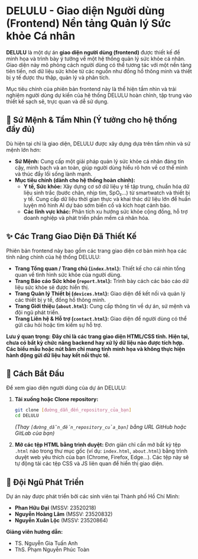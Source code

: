 # DELULU - Giao diện Người dùng (Frontend) Nền tảng Quản lý Sức khỏe Cá nhân

**DELULU** là một dự án **giao diện người dùng (frontend)** được thiết kế để minh họa và trình bày ý tưởng về một hệ thống quản lý sức khỏe cá nhân. Giao diện này mô phỏng cách người dùng có thể tương tác với một nền tảng tiên tiến, nơi dữ liệu sức khỏe từ các nguồn như đồng hồ thông minh và thiết bị y tế được thu thập, quản lý và phân tích.

Mục tiêu chính của phiên bản frontend này là thể hiện tầm nhìn và trải nghiệm người dùng dự kiến của hệ thống DELULU hoàn chỉnh, tập trung vào thiết kế sạch sẽ, trực quan và dễ sử dụng.

## 🎯 Sứ Mệnh & Tầm Nhìn (Ý tưởng cho hệ thống đầy đủ)

Dù hiện tại chỉ là giao diện, DELULU được xây dựng dựa trên tầm nhìn và sứ mệnh lớn hơn:

* **Sứ Mệnh:** Cung cấp một giải pháp quản lý sức khỏe cá nhân đáng tin cậy, minh bạch và an toàn, giúp người dùng hiểu rõ hơn về cơ thể mình và thúc đẩy lối sống lành mạnh.
* **Mục tiêu chính (dành cho hệ thống hoàn chỉnh):**
    * **Y tế, Sức khỏe:** Xây dựng cơ sở dữ liệu y tế tập trung, chuẩn hóa dữ liệu sinh trắc (bước chân, nhịp tim, SpO₂…) từ smartwatch và thiết bị y tế. Cung cấp dữ liệu thời gian thực và khai thác dữ liệu lớn để huấn luyện mô hình AI dự báo sớm biến cố và kích hoạt cảnh báo.
    * **Các lĩnh vực khác:** Phân tích xu hướng sức khỏe cộng đồng, hỗ trợ doanh nghiệp và phát triển phần mềm cá nhân hóa.

## ✨ Các Trang Giao Diện Đã Thiết Kế

Phiên bản frontend này bao gồm các trang giao diện cơ bản minh họa các tính năng chính của hệ thống DELULU:

* **Trang Tổng quan / Trang chủ (`index.html`):** Thiết kế cho cái nhìn tổng quan về tình hình sức khỏe của người dùng.
* **Trang Báo cáo Sức khỏe (`report.html`):** Trình bày cách các báo cáo dữ liệu sức khỏe sẽ được hiển thị.
* **Trang Quản lý Thiết bị (`devices.html`):** Giao diện để kết nối và quản lý các thiết bị y tế, đồng hồ thông minh.
* **Trang Giới thiệu (`about.html`):** Cung cấp thông tin về dự án, sứ mệnh và đội ngũ phát triển.
* **Trang Liên hệ & Hỗ trợ (`contact.html`):** Giao diện để người dùng có thể gửi câu hỏi hoặc tìm kiếm sự hỗ trợ.

**Lưu ý quan trọng:**
**Đây chỉ là các trang giao diện HTML/CSS tĩnh. Hiện tại, chưa có bất kỳ chức năng backend hay xử lý dữ liệu nào được tích hợp. Các biểu mẫu hoặc nút bấm chỉ mang tính minh họa và không thực hiện hành động gửi dữ liệu hay kết nối thực tế.**

## 🚀 Cách Bắt Đầu

Để xem giao diện người dùng của dự án DELULU:

1.  **Tải xuống hoặc Clone repository:**
    ```bash
    git clone [đường_dẫn_đến_repository_của_bạn]
    cd DELULU
    ```
    *(Thay `[đường_dẫn_đến_repository_của_bạn]` bằng URL GitHub hoặc GitLab của bạn)*

2.  **Mở các tệp HTML bằng trình duyệt:**
    Đơn giản chỉ cần mở bất kỳ tệp `.html` nào trong thư mục gốc (ví dụ: `index.html`, `about.html`) bằng trình duyệt web yêu thích của bạn (Chrome, Firefox, Edge...). Các tệp này sẽ tự động tải các tệp CSS và JS liên quan để hiển thị giao diện.

## 🤝 Đội Ngũ Phát Triển

Dự án này được phát triển bởi các sinh viên tại Thành phố Hồ Chí Minh:

* **Phan Hữu Đại** (MSSV: 23520218)
* **Nguyễn Hoàng Lâm** (MSSV: 23520832)
* **Nguyễn Xuân Lộc** (MSSV: 23520864)

**Giảng viên hướng dẫn:**

* TS. Nguyễn Gia Tuấn Anh
* ThS. Phạm Nguyễn Phúc Toàn
